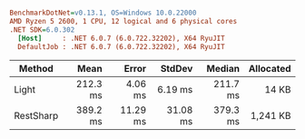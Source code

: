``` ini

BenchmarkDotNet=v0.13.1, OS=Windows 10.0.22000
AMD Ryzen 5 2600, 1 CPU, 12 logical and 6 physical cores
.NET SDK=6.0.302
  [Host]     : .NET 6.0.7 (6.0.722.32202), X64 RyuJIT
  DefaultJob : .NET 6.0.7 (6.0.722.32202), X64 RyuJIT


```
|    Method |     Mean |    Error |   StdDev |   Median | Allocated |
|---------- |---------:|---------:|---------:|---------:|----------:|
|     Light | 212.3 ms |  4.06 ms |  6.19 ms | 211.7 ms |     14 KB |
| RestSharp | 389.2 ms | 11.29 ms | 31.08 ms | 379.3 ms |  1,241 KB |
